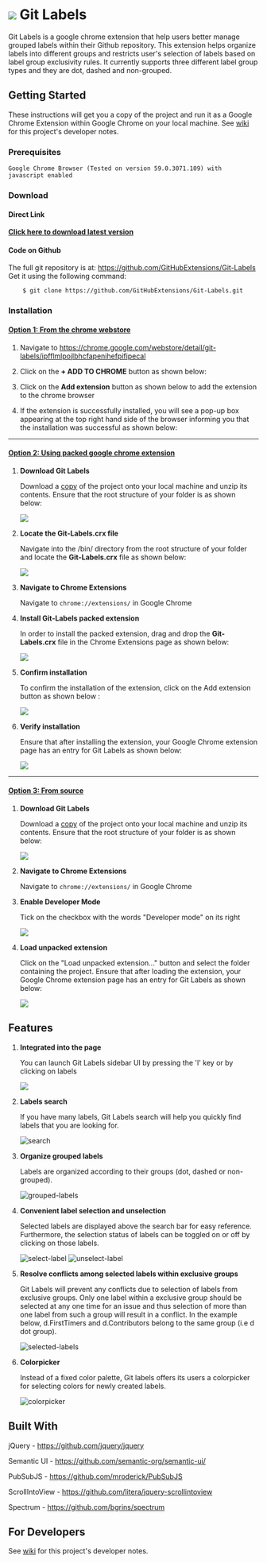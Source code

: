 ![](resources/git-labels-icon-32px.png) 
 Git Labels
==========

Git Labels is a google chrome extension that help users better manage grouped labels within their Github repository. This extension helps organize labels into different groups and restricts user's selection of labels based on label group exclusivity rules. It currently supports three different label group types and they are dot, dashed and non-grouped.

## Getting Started

These instructions will get you a copy of the project and run it as a Google Chrome Extension within Google Chrome on your local machine. See [wiki](https://github.com/GitHubExtensions/Git-Labels/wiki) for this project's developer notes.

### Prerequisites

```
Google Chrome Browser (Tested on version 59.0.3071.109) with javascript enabled
```

### Download

#### Direct Link

**[Click here to download latest version](https://github.com/GitHubExtensions/Git-Labels/archive/master.zip)**

#### Code on Github

The full git repository is at: <https://github.com/GitHubExtensions/Git-Labels> Get it using the following command:

        $ git clone https://github.com/GitHubExtensions/Git-Labels.git

### Installation

#### [**Option 1: From the chrome webstore**](#)

1. Navigate to <https://chrome.google.com/webstore/detail/git-labels/ipfflmlpojlbhcfapenihefpifipecal>

2. Click on the **+ ADD TO CHROME** button as shown below:

3. Click on the **Add extension** button as shown below to add the extension to the chrome browser

4. If the extension is successfully installed, you will see a pop-up box appearing at the top right hand side of the browser informing you that the installation was successful as shown below:

***

#### [**Option 2: Using packed google chrome extension**](#option-1-using-packed-google-chrome-extension)

1. **Download Git Labels**

    Download a [copy](#download) of the project onto your local machine and unzip its contents. Ensure that the root structure of your folder is as shown below:

    ![](readme-resources/images/installation-step-one.png)
    
2. **Locate the Git-Labels.crx file**

   Navigate into the /bin/ directory from the root structure of your folder and locate the **Git-Labels.crx** file as shown below:

   ![](readme-resources/images/packed-extension-location.png)

3. **Navigate to Chrome Extensions**

   Navigate to `chrome://extensions/` in Google Chrome
   
4. **Install Git-Labels packed extension**

   In order to install the packed extension, drag and drop the **Git-Labels.crx** file in the Chrome Extensions page as shown below:
   
   ![](readme-resources/images/drag-and-drop-install.png)
   
5. **Confirm installation**

   To confirm the installation of the extension, click on the Add extension button as shown below :
   
   ![](readme-resources/images/confirm-install.png)
   
6. **Verify installation**

   Ensure that after installing the extension, your Google Chrome extension page has an entry for Git Labels as shown below:

   ![](readme-resources/images/verify-install.png)

***

#### [**Option 3: From source**](#option-2-from-source)

1. **Download Git Labels**

    Download a [copy](#download) of the project onto your local machine and unzip its contents. Ensure that the root structure of your folder is as shown below:

    ![](readme-resources/images/installation-step-one.png)

2. **Navigate to Chrome Extensions**

    Navigate to `chrome://extensions/` in Google Chrome

3. **Enable Developer Mode**

    Tick on the checkbox with the words "Developer mode" on its right

    ![](readme-resources/images/installation-step-three.png)

4. **Load unpacked extension**

    Click on the "Load unpacked extension..." button and select the folder containing the project. Ensure that after loading the extension, your Google Chrome extension page has an entry for Git Labels as shown below:

    ![](readme-resources/images/installation-step-four.png)
    
## Features
1. **Integrated into the page**

    You can launch Git Labels sidebar UI by pressing the 'l' key or by clicking on labels
    
    ![](readme-resources/images/main.png)

2. **Labels search**
    
    If you have many labels, Git Labels search will help you quickly find labels that you are looking for.

    ![search](readme-resources/images/search.png)

3. **Organize grouped labels**

    Labels are organized according to their groups (dot, dashed or non-grouped).

    ![grouped-labels](readme-resources/images/grouped-labels.png)

4. **Convenient label selection and unselection**

    Selected labels are displayed above the search bar for easy reference. Furthermore, the selection status of labels can be toggled on or off by clicking on those labels.
    
    ![select-label](readme-resources/images/select-label.png)
    ![unselect-label](readme-resources/images/unselect-label.png)

5. **Resolve conflicts among selected labels within exclusive groups**

    Git Labels will prevent any conflicts due to selection of labels from exclusive groups. Only one label within a exclusive group should be selected at any one time for an issue and thus selection of more than one label from such a group will result in a conflict. In the example below, d.FirstTimers and d.Contributors belong to the same group (i.e d dot group).

    ![selected-labels](readme-resources/images/selected-labels.png)

6. **Colorpicker**

    Instead of a fixed color palette, Git labels offers its users a colorpicker for selecting colors for newly created labels.

    ![colorpicker](readme-resources/images/colorpicker.png)

## Built With

jQuery - <https://github.com/jquery/jquery>

Semantic UI - <https://github.com/semantic-org/semantic-ui/>

PubSubJS - <https://github.com/mroderick/PubSubJS>

ScrollIntoView - <https://github.com/litera/jquery-scrollintoview>

Spectrum - <https://github.com/bgrins/spectrum>

## For Developers

See [wiki](https://github.com/GitHubExtensions/Git-Labels/wiki) for this project's developer notes.
